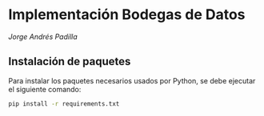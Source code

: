 # Implementación Bodegas de Datos

*Jorge Andrés Padilla*

## Instalación de paquetes

Para instalar los paquetes necesarios usados por Python, se debe ejecutar el siguiente comando:

```bash
pip install -r requirements.txt
```